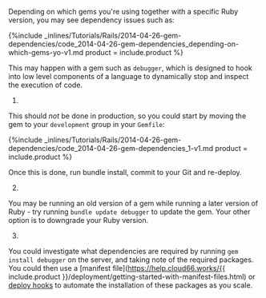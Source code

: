 


Depending on which gems you're using together with a specific Ruby version, you may see dependency issues such as:


{%include _inlines/Tutorials/Rails/2014-04-26-gem-dependencies/code_2014-04-26-gem-dependencies_depending-on-which-gems-yo-v1.md  product = include.product %}




This may happen with a gem such as `debugger`, which is designed to hook into low level components of a language to dynamically stop and inspect the execution of code.

1.
This should _not_ be done in production, so you could start by moving the gem to your `development` group in your `Gemfile`:

{%include _inlines/Tutorials/Rails/2014-04-26-gem-dependencies/code_2014-04-26-gem-dependencies_1-v1.md  product = include.product %}

Once this is done, run bundle install, commit to your Git and re-deploy.


2.
You may be running an old version of a gem while running a later version of Ruby - try running `bundle update debugger` to update the gem. Your other option is to downgrade your Ruby version.

3.
You could investigate what dependencies are required by running `gem install debugger` on the server, and taking note of the required packages. You could then use a [manifest file](https://help.cloud66.works/{{ include.product }}/deployment/getting-started-with-manifest-files.html) or [deploy hooks](http://help.cloud66.com/deployment/deploy-hooks) to automate the installation of these packages as you scale.
